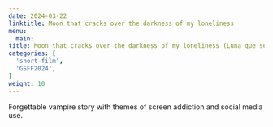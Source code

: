 ```yaml
---
date: 2024-03-22
linktitle: Moon that cracks over the darkness of my loneliness
menu:
  main:
title: Moon that cracks over the darkness of my loneliness (Luna que se quiebra sobre la tiniebla de mi soledad) (2022) - 12 mins
categories: [
  'short-film',
  'GSFF2024',
]
weight: 10
---
```


Forgettable vampire story with themes of screen addiction and social media use.
